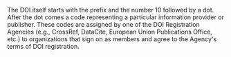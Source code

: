 The DOI itself starts with the prefix and the number 10 followed by a dot. 
After the dot comes a code representing a particular information provider or publisher.  These codes are assigned by one of the DOI Registration Agencies (e.g., CrossRef, DataCite, European Union Publications Office, etc.) to organizations that sign on as members and agree to the Agency's terms of DOI registration. 